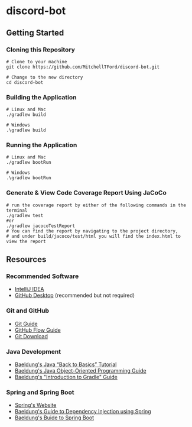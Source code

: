 # discord-bot

## Getting Started
### Cloning this Repository
```shell
# Clone to your machine
git clone https://github.com/MitchellTFord/discord-bot.git

# Change to the new directory
cd discord-bot
```

### Building the Application
```shell
# Linux and Mac
./gradlew build

# Windows
.\gradlew build
```

### Running the Application
```shell
# Linux and Mac
./gradlew bootRun

# Windows
.\gradlew bootRun
```

### Generate & View Code Coverage Report Using JaCoCo
```shell
# run the coverage report by either of the following commands in the terminal
./gradlew test
#or 
./gradlew jacocoTestReport
# You can find the report by navigating to the project directory, 
# and under build/jacoco/test/html you will find the index.html to view the report
```

## Resources
### Recommended Software
* [IntelliJ IDEA](https://www.jetbrains.com/idea/)
* [GitHub Desktop](https://desktop.github.com/) (recommended but not required)

### Git and GitHub
* [Git Guide](https://docs.github.com/en/get-started/using-git/about-git)
* [GitHub Flow Guide](https://docs.github.com/en/get-started/quickstart/github-flow)
* [Git Download](https://git-scm.com/downloads)

### Java Development
* [Baeldung's Java “Back to Basics” Tutorial](https://www.baeldung.com/java-tutorial)
* [Baeldung's Java Object-Oriented Programming Guide](https://www.baeldung.com/java-oop)
* [Baeldung's "Introduction to Gradle" Guide](https://www.baeldung.com/gradle)

### Spring and Spring Boot
* [Spring's Website](https://spring.io/)
* [Baeldung's Guide to Dependency Injection using Spring](https://www.baeldung.com/spring-dependency-injection)
* [Baeldung's Buide to Spring Boot](https://www.baeldung.com/spring-boot)
